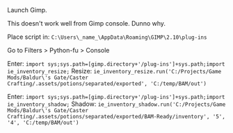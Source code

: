 Launch Gimp.

This doesn't work well from Gimp console. Dunno why.

Place script in: `C:\Users\_name_\AppData\Roaming\GIMP\2.10\plug-ins`


Go to Filters > Python-fu > Console

Enter: `import sys;sys.path=[gimp.directory+'/plug-ins']+sys.path;import ie_inventory_resize;`
Resize: `ie_inventory_resize.run('C:/Projects/Game Mods/Baldur\'s Gate/Caster Crafting/.assets/potions/separated/exported', 'C:/temp/BAM/out')`


Enter: `import sys;sys.path=[gimp.directory+'/plug-ins']+sys.path;import ie_inventory_shadow;`
Shadow: `ie_inventory_shadow.run('C:/Projects/Game Mods/Baldur\'s Gate/Caster Crafting/.assets/potions/separated/exported/BAM-Ready/inventory', '5', '4', 'C:/temp/BAM/out')`
